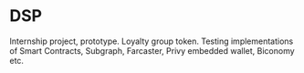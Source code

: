# DSP
Internship project, prototype.
Loyalty group token.
Testing implementations of Smart Contracts, Subgraph, Farcaster, Privy embedded wallet, Biconomy etc.
